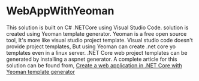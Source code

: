 # WebAppWithYeoman
This solution is built on C# .NETCore using Visual Studio Code. solution is created using Yeoman template generator. Yeoman is a free open source tool, It's more like visual studio project template. Visual studio code doesn't provide project templates, But using Yeoman can create .net core yo templates even in a linux server. .NET Core web project templates can be generated by installing a aspnet generator. A complete article for this solution can  be found from, <a href="https://social.technet.microsoft.com/wiki/contents/articles/36334.net-core-create-web-application-with-yeoman-template-generator.aspx">Create a web application in .NET Core with Yeoman template generator</a>
